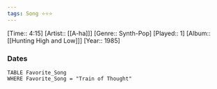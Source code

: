 ```yaml
---
tags: Song ⭐⭐⭐ 
---
```

[Time:: 4:15]
[Artist:: [[A-ha]]]
[Genre:: Synth-Pop]
[Played:: 1]
[Album:: [[Hunting High and Low]]]
[Year:: 1985]
### Dates
````dataview
TABLE Favorite_Song
WHERE Favorite_Song = "Train of Thought"
````
